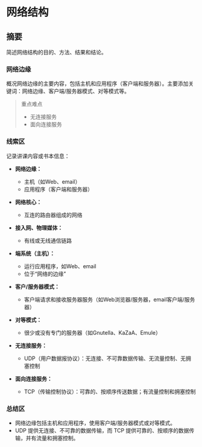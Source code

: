 # 网络结构

## 摘要

简述网络结构的目的、方法、结果和结论。

### 网络边缘

概况网络边缘的主要内容，包括主机和应用程序（客户端和服务器）。主要添加关键词：网络边缘、客户端/服务器模式、对等模式等。

> 重点难点
>
> - 无连接服务
> - 面向连接服务

### 线索区

记录讲课内容或书本信息：

- **网络边缘：**
  - 主机（如Web、email）
  - 应用程序（客户端和服务器）
  
- **网络核心：**
  - 互连的路由器组成的网络
  
- **接入网、物理媒体：**
  - 有线或无线通信链路

- **端系统（主机）：**
  - 运行应用程序，如Web、email
  - 位于“网络的边缘”
  
- **客户/服务器模式：**
  - 客户端请求和接收服务器服务（如Web浏览器/服务器，email客户端/服务器）
  
- **对等模式：**
  - 很少或没有专门的服务器（如Gnutella、KaZaA、Emule）

- **无连接服务：**
  - UDP（用户数据报协议）：无连接、不可靠数据传输、无流量控制、无拥塞控制
  
- **面向连接服务：**
  - TCP（传输控制协议）：可靠的、按顺序传送数据；有流量控制和拥塞控制

### 总结区

- 网络边缘包括主机和应用程序，使用客户端/服务器模式或对等模式。
- UDP 提供无连接、不可靠的数据传输，而 TCP 提供可靠的、按顺序的数据传输，并有流量和拥塞控制。
